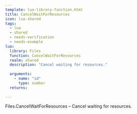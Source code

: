 ```yaml
---
template: lua-library-function.html
title: CancelWaitForResources
icon: lua-shared
tags:
  - lua
  - shared
  - needs-verification
  - needs-example
lua:
  library: Files
  function: CancelWaitForResources
  realm: shared
  description: "Cancel waiting for resources."
  
  arguments:
    - name: "id"
      type: number
  returns:
    
---
```


<div class="lua__search__keywords">
Files.CancelWaitForResources &#x2013; Cancel waiting for resources.
</div>
